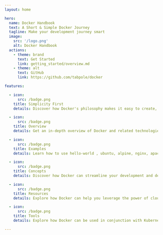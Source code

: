 ```yaml
---
layout: home

hero:
  name: Docker Handbook
  text: A Short & Simple Docker Journey
  tagline: Make your development journey smart
  image:
    src: '/logo.png'
    alt: Docker Handbook
  actions:
    - theme: brand
      text: Get Started
      link: getting_started/overview.md
    - theme: alt
      text: GitHub
      link: https://github.com/tabpole/docker

features:

  - icon: 
      src: /badge.png
    title: Simplicity First
    details: Discover how Docker's philosophy makes it easy to create, deploy, and manage your applications, even in complex environments.

  - icon:
      src: /badge.png
    title: Overview
    details: Get an in-depth overview of Docker and related technologies such as images, containers including Docker Compose, Docker Registry.

  - icon: 
      src: /badge.png
    title: Examples
    details: Learn how to use hello-world , ubuntu, alpine, nginx, apache, tomcat etc. usint docker.

  - icon: 
      src: /badge.png
    title: Concepts
    details: Discover how Docker can streamline your development and deployment workflows, making DevOps easier and more efficient.

  - icon:
      src: /badge.png
    title: Resources
    details: Explore how Docker can help you leverage the power of cloud computing by simplifying application deployment and management.

  - icon: 
      src: /badge.png
    title: Tools
    details: Explore how Docker can be used in conjunction with Kubernetes to orchestrate and scale containerized applications.

---
```

